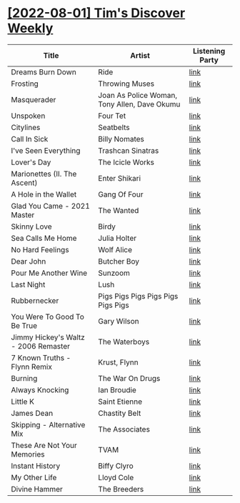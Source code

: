# [[2022-08-01] Tim's Discover Weekly](https://open.spotify.com/user/zachthehammer/playlist/0BFmNrpohCYTDUvaO1aLNo)

| Title | Artist | Listening Party |
| --- | --- | --- |
| Dreams Burn Down | Ride | [link](https://timstwitterlisteningparty.com/pages/replay/feed_978.html) |
| Frosting | Throwing Muses | [link](https://timstwitterlisteningparty.com/pages/replay/feed_417.html) |
| Masquerader | Joan As Police Woman, Tony Allen, Dave Okumu | [link](https://timstwitterlisteningparty.com/pages/replay/feed_960.html) |
| Unspoken | Four Tet | [link]() |
| Citylines | Seatbelts | [link](https://timstwitterlisteningparty.com/pages/replay/feed_1034.html) |
| Call In Sick | Billy Nomates | [link](https://timstwitterlisteningparty.com/pages/replay/feed_377.html) |
| I've Seen Everything | Trashcan Sinatras | [link](https://timstwitterlisteningparty.com/pages/replay/feed_115.html) |
| Lover's Day | The Icicle Works | [link](https://timstwitterlisteningparty.com/pages/replay/feed_681.html) |
| Marionettes (II. The Ascent) | Enter Shikari | [link](https://timstwitterlisteningparty.com/pages/replay/feed_424.html) |
| A Hole in the Wallet | Gang Of Four | [link](https://timstwitterlisteningparty.com/pages/replay/feed_672.html) |
| Glad You Came - 2021 Master | The Wanted | [link](https://timstwitterlisteningparty.com/pages/replay/feed_975.html) |
| Skinny Love | Birdy | [link](https://timstwitterlisteningparty.com/pages/replay/feed_986.html) |
| Sea Calls Me Home | Julia Holter | [link](https://timstwitterlisteningparty.com/pages/replay/feed_359.html) |
| No Hard Feelings | Wolf Alice | [link](https://timstwitterlisteningparty.com/pages/replay/feed_797.html) |
| Dear John | Butcher Boy | [link](https://timstwitterlisteningparty.com/pages/replay/feed_1055.html) |
| Pour Me Another Wine | Sunzoom | [link](https://timstwitterlisteningparty.com/pages/replay/feed_1072.html) |
| Last Night | Lush | [link](https://timstwitterlisteningparty.com/pages/replay/feed_139.html) |
| Rubbernecker | Pigs Pigs Pigs Pigs Pigs Pigs Pigs | [link](https://timstwitterlisteningparty.com/pages/replay/feed_21.html) |
| You Were To Good To Be True | Gary Wilson | [link](https://timstwitterlisteningparty.com/pages/replay/feed_295.html) |
| Jimmy Hickey's Waltz - 2006 Remaster | The Waterboys | [link](https://timstwitterlisteningparty.com/pages/replay/feed_274.html) |
| 7 Known Truths - Flynn Remix | Krust, Flynn | [link](https://timstwitterlisteningparty.com/pages/replay/feed_875.html) |
| Burning | The War On Drugs | [link](https://timstwitterlisteningparty.com/pages/replay/feed_953.html) |
| Always Knocking | Ian Broudie | [link](https://timstwitterlisteningparty.com/pages/replay/feed_561.html) |
| Little K | Saint Etienne | [link](https://timstwitterlisteningparty.com/pages/replay/feed_913.html) |
| James Dean | Chastity Belt | [link](https://timstwitterlisteningparty.com/pages/replay/feed_166.html) |
| Skipping - Alternative Mix | The Associates | [link]() |
| These Are Not Your Memories | TVAM | [link](https://timstwitterlisteningparty.com/pages/replay/feed_884.html) |
| Instant History | Biffy Clyro | [link](https://timstwitterlisteningparty.com/pages/replay/feed_387.html) |
| My Other Life | Lloyd Cole | [link](https://timstwitterlisteningparty.com/pages/replay/feed_545.html) |
| Divine Hammer | The Breeders | [link](https://timstwitterlisteningparty.com/pages/replay/feed_81.html) |
